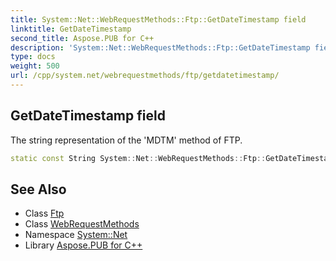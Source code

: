 ```yaml
---
title: System::Net::WebRequestMethods::Ftp::GetDateTimestamp field
linktitle: GetDateTimestamp
second_title: Aspose.PUB for C++
description: 'System::Net::WebRequestMethods::Ftp::GetDateTimestamp field. The string representation of the ''MDTM'' method of FTP in C++.'
type: docs
weight: 500
url: /cpp/system.net/webrequestmethods/ftp/getdatetimestamp/
---
```

## GetDateTimestamp field


The string representation of the 'MDTM' method of FTP.

```cpp
static const String System::Net::WebRequestMethods::Ftp::GetDateTimestamp
```

## See Also

* Class [Ftp](../)
* Class [WebRequestMethods](../../)
* Namespace [System::Net](../../../)
* Library [Aspose.PUB for C++](../../../../)
